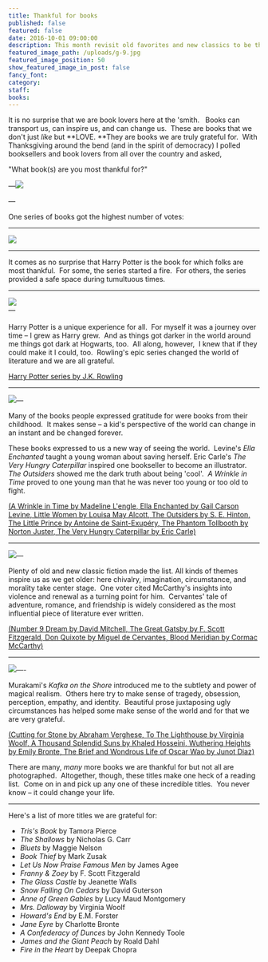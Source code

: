 ```yaml
---
title: Thankful for books
published: false
featured: false
date: 2016-10-01 09:00:00
description: This month revisit old favorites and new classics to be thankful for
featured_image_path: /uploads/g-9.jpg
featured_image_position: 50
show_featured_image_in_post: false
fancy_font:
category:
staff:
books:
---
```



It is no surprise that we are book lovers here at the 'smith. &nbsp; Books can transport us, can inspire us, and can change us.&nbsp; These are books that we don't just *like* but **LOVE.&nbsp;**They are books we are truly grateful for.&nbsp; With Thanksgiving around the bend (and in the spirit of democracy) I polled booksellers and book lovers from all over the country and asked,

"What book(s) are you most thankful for?"

—![](/uploads/versions/g-10---x----1395-2093x---.jpg)

—

One series of books got the highest number of votes:

---

![](/uploads/versions/g-12---x----2023-1349x---.jpg)

---

It comes as no surprise that Harry Potter is the book for which folks are most thankful.&nbsp; For some, the series started a fire.&nbsp; For others, the series provided a safe space during tumultuous times.&nbsp;

---

![](/uploads/versions/g-11---x----2184-1456x---.jpg)
<br>—
<br>
<br>Harry Potter is a unique experience for all.&nbsp; For myself it was a journey over time – I grew as Harry grew.&nbsp; And as things got darker in the world around me things got dark at Hogwarts, too.&nbsp; All along, however,&nbsp; I knew that if they could make it I could, too.&nbsp; Rowling's epic series changed the world of literature and we are all grateful.

[Harry Potter series by J.K. Rowl](http://www.brooklinebooksmith-shop.com/book/9780590353427)[ing](http://www.brooklinebooksmith-shop.com/book/9780590353427)

---

![](/uploads/versions/g-5---x----1360-1546x---.jpg)—

Many of the books people expressed gratitude for were books from their childhood.&nbsp; It makes sense – a kid's perspective of the world can change in an instant and be changed forever.&nbsp;

These books expressed to us a new way of seeing the world.&nbsp; Levine's *Ella Enchanted* taught a young woman about saving herself. Eric Carle's *The Very Hungry Caterpillar* inspired one bookseller to become an illustrator.&nbsp; *The Outsiders* showed me the dark truth about being 'cool'.&nbsp; *A Wrinkle in Time* proved to one young man that he was never too young or too old to fight.

[(A Wrinkle in Time by Madeline L'engle](http://www.brooklinebooksmith-shop.com/book/9780312367541)[, Ella Enchanted by Gail Carson Levine](http://www.brooklinebooksmith-shop.com/book/9780064407052)[, Little Women by Louisa May Alcott](http://www.brooklinebooksmith-shop.com/book/9780147514011)[, The Outsiders by S. E. Hinton](http://www.brooklinebooksmith-shop.com/book/9780140385724)[, The Little Prince by Antoine de Saint-Exup&eacute;ry](http://www.brooklinebooksmith-shop.com/book/9780156012195)[, The Phantom Tollbooth by Norton Juster](http://www.brooklinebooksmith-shop.com/book/9780394820378)[, The Very Hungry Caterpillar by Eric Carle)](http://www.brooklinebooksmith-shop.com/book/9780399226908)

---

![](/uploads/versions/g-1---x----1264-1645x---.jpg)—

Plenty of old and new classic fiction made the list. All kinds of themes inspire us as we get older: here chivalry, imagination, circumstance, and morality take center stage.&nbsp; One voter cited McCarthy's insights into violence and renewal as a turning point for him.&nbsp; Cervantes' tale of adventure, romance, and friendship is widely considered as the most influential piece of literature ever written.&nbsp;

[(Number 9 Dream by David Mitchell](http://www.brooklinebooksmith-shop.com/book/9780812966923)[, The Great Gatsby by F. Scott Fitzgerald](http://www.brooklinebooksmith-shop.com/book/9780743273565)[, Don Quixote by Miguel de Cervantes](http://www.brooklinebooksmith-shop.com/book/9780060934347)[, Blood Meridian by Cormac McCarthy)](http://www.brooklinebooksmith-shop.com/book/9780679728757)

---

![](/uploads/versions/g-2---x----1164-1149x---.jpg)—-

Murakami's *Kafka on the Shore* introduced me to the subtlety and power of magical realism.&nbsp; Others here try to make sense of tragedy, obsession, perception, empathy, and identity.&nbsp; Beautiful prose juxtaposing ugly circumstances has helped some make sense of the world and for that we are very grateful.

[(Cutting for Stone by Abraham Verghese](http://www.brooklinebooksmith-shop.com/book/9780375714368)[,<u> </u>To The Lighthouse by Virginia Woolf](http://www.brooklinebooksmith-shop.com/book/9780156907392)[, A Thousand Splendid Suns by Khaled Hosseini](http://www.brooklinebooksmith-shop.com/book/9781594483851)[, Wuthering Heights by Emily Bronte](http://www.brooklinebooksmith-shop.com/book/9780375756443)[, The Brief and Wondrous Life of Oscar Wao by Junot Diaz)](http://www.brooklinebooksmith-shop.com/book/9781594483295)

There are many, *many* more books we are thankful for but not all are photographed.&nbsp; Altogether, though, these titles make one heck of a reading list.&nbsp; Come on in and pick up any one of these incredible titles.&nbsp; You never know – it could change your life.

---------------

Here's a list of more titles we are grateful for:

* *Tris's Book* by Tamora Pierce
* *The Shallows* by Nicholas G. Carr
* *Bluets* by Maggie Nelson
* *Book Thief* by Mark Zusak
* *Let Us Now Praise Famous Men* by James Agee
* *Franny & Zoey* by F. Scott Fitzgerald
* *The Glass Castle* by Jeanette Walls
* *Snow Falling On Cedars* by David Guterson
* *Anne of Green Gables* by Lucy Maud Montgomery
* *Mrs. Dalloway* by Virginia Woolf
* *Howard's End* by E.M. Forster
* *Jane Eyre* by Charlotte Bronte
* *A Confederacy of Dunces* by John Kennedy Toole
* *James and the Giant Peach* by Roald Dahl
* *Fire in the Heart* by Deepak Chopra